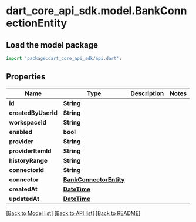 # dart_core_api_sdk.model.BankConnectionEntity

## Load the model package
```dart
import 'package:dart_core_api_sdk/api.dart';
```

## Properties
Name | Type | Description | Notes
------------ | ------------- | ------------- | -------------
**id** | **String** |  | 
**createdByUserId** | **String** |  | 
**workspaceId** | **String** |  | 
**enabled** | **bool** |  | 
**provider** | **String** |  | 
**providerItemId** | **String** |  | 
**historyRange** | **String** |  | 
**connectorId** | **String** |  | 
**connector** | [**BankConnectorEntity**](BankConnectorEntity.md) |  | 
**createdAt** | [**DateTime**](DateTime.md) |  | 
**updatedAt** | [**DateTime**](DateTime.md) |  | 

[[Back to Model list]](../README.md#documentation-for-models) [[Back to API list]](../README.md#documentation-for-api-endpoints) [[Back to README]](../README.md)


